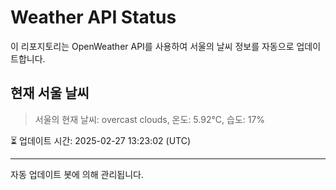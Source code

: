 
# Weather API Status

이 리포지토리는 OpenWeather API를 사용하여 서울의 날씨 정보를 자동으로 업데이트합니다.

## 현재 서울 날씨
> 서울의 현재 날씨: overcast clouds, 온도: 5.92°C, 습도: 17%

⏳ 업데이트 시간: 2025-02-27 13:23:02 (UTC)

---
자동 업데이트 봇에 의해 관리됩니다.
